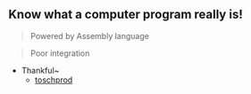 ## Know what a computer program really is!

> Powered by Assembly language

> Poor integration

- Thankful~
  - [toschprod](https://toschprod.wordpress.com/category/tutorials/)
